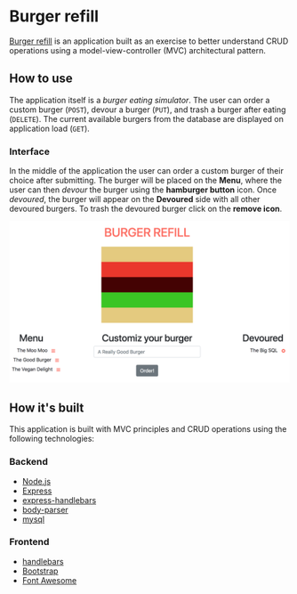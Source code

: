 # <a name="https://rocky-wildwood-32693.herokuapp.com/"></a>Burger refill

[Burger refill](https://burger-refill.herokuapp.com/) is an application built as an exercise to better understand CRUD operations using a model-view-controller (MVC) architectural pattern.

## How to use
The application itself is a *burger eating simulator*. The user can order a custom burger (`POST`), devour a burger (`PUT`), and trash a burger after eating (`DELETE`). The current available burgers from the database are displayed on application load (`GET`).

### Interface
In the middle of the application the user can order a custom burger of their choice after submitting. The burger will be placed on the **Menu**, where the user can then *devour* the burger using the **hamburger button** icon. Once *devoured*, the burger will appear on the **Devoured** side with all other devoured burgers. To trash the devoured burger click on the **remove icon**.

![Picture of Interface](https://github.com/mbychkowski/burger-refill/blob/master/public/assets/img/burger-refill-interface.png)

## How it's built
This application is built with MVC principles and CRUD operations using the following technologies:

### Backend
* [Node.js](https://nodejs.org/en/)
* [Express](https://expressjs.com/)
* [express-handlebars](https://www.npmjs.com/package/express-handlebars)
* [body-parser](https://www.npmjs.com/package/body-parser)
* [mysql](https://www.npmjs.com/package/mysql)

### Frontend
* [handlebars](https://handlebarsjs.com/)
* [Bootstrap](https://getbootstrap.com/)
* [Font Awesome](https://fontawesome.com/)
